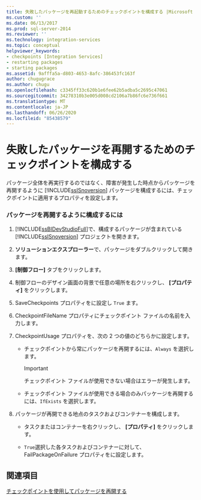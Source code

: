 ```yaml
---
title: 失敗したパッケージを再起動するためのチェックポイントを構成する |Microsoft Docs
ms.custom: ''
ms.date: 06/13/2017
ms.prod: sql-server-2014
ms.reviewer: ''
ms.technology: integration-services
ms.topic: conceptual
helpviewer_keywords:
- checkpoints [Integration Services]
- restarting packages
- starting packages
ms.assetid: 9afffa5a-d803-4653-8afc-386453fc163f
author: chugugrace
ms.author: chugu
ms.openlocfilehash: c3345ff33c620b1e6fee62b5adba5c2695c47061
ms.sourcegitcommit: 34278310b3e005d008cd2106a7b86fc6e736f661
ms.translationtype: MT
ms.contentlocale: ja-JP
ms.lasthandoff: 06/26/2020
ms.locfileid: "85438579"
---
```

# <a name="configure-checkpoints-for-restarting-a-failed-package"></a>失敗したパッケージを再開するためのチェックポイントを構成する
  パッケージ全体を再実行するのではなく、障害が発生した時点からパッケージを再開するように [!INCLUDE[ssISnoversion](../includes/ssisnoversion-md.md)] パッケージを構成するには、チェックポイントに適用するプロパティを設定します。  
  
### <a name="to-configure-a-package-to-restart"></a>パッケージを再開するように構成するには  
  
1.  [!INCLUDE[ssBIDevStudioFull](../includes/ssbidevstudiofull-md.md)]で、構成するパッケージが含まれている [!INCLUDE[ssISnoversion](../includes/ssisnoversion-md.md)] プロジェクトを開きます。  
  
2.  **ソリューションエクスプローラー**で、パッケージをダブルクリックして開きます。  
  
3.  **[制御フロー]** タブをクリックします。  
  
4.  制御フローのデザイン画面の背景で任意の場所を右クリックし、 **[プロパティ]** をクリックします。  
  
5.  SaveCheckpoints プロパティをに設定し `True` ます。  
  
6.  CheckpointFileName プロパティにチェックポイント ファイルの名前を入力します。  
  
7.  CheckpointUsage プロパティを、次の 2 つの値のどちらかに設定します。  
  
    -   チェックポイントから常にパッケージを再開するには、`Always` を選択します。  
  
        > [!IMPORTANT]  
        >  チェックポイント ファイルが使用できない場合はエラーが発生します。  
  
    -   チェックポイント ファイルが使用できる場合のみパッケージを再開するには、`IfExists` を選択します。  
  
8.  パッケージが再開できる地点のタスクおよびコンテナーを構成します。  
  
    -   タスクまたはコンテナーを右クリックし、 **[プロパティ]** をクリックします。  
  
    -   `True`選択した各タスクおよびコンテナーに対して、FailPackageOnFailure プロパティをに設定します。  
  
## <a name="see-also"></a>関連項目  
 [チェックポイントを使用してパッケージを再開する](packages/restart-packages-by-using-checkpoints.md)  
  
  

